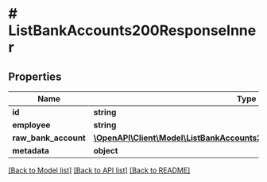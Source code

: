 # # ListBankAccounts200ResponseInner

## Properties

Name | Type | Description | Notes
------------ | ------------- | ------------- | -------------
**id** | **string** |  | [optional]
**employee** | **string** |  | [optional]
**raw_bank_account** | [**\OpenAPI\Client\Model\ListBankAccounts200ResponseInnerRawBankAccount**](ListBankAccounts200ResponseInnerRawBankAccount.md) |  | [optional]
**metadata** | **object** |  | [optional]

[[Back to Model list]](../../README.md#models) [[Back to API list]](../../README.md#endpoints) [[Back to README]](../../README.md)
